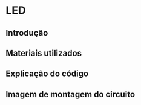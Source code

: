 # LED

## Introdução

## Materiais utilizados

## Explicação do código

## Imagem de montagem do circuito
